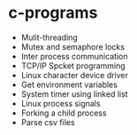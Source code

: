 # c-programs
- Mulit-threading
- Mutex and semaphore locks
- Inter process communication
- TCP/IP Spcket programming
- Linux character device driver
- Get environment variables
- System timer using linked list
- Linux process signals
- Forking a child process
- Parse csv files

